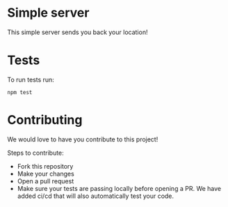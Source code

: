 # Simple server

This simple server sends you back your location!

# Tests

To run tests run:
```
npm test
```

# Contributing

We would love to have you contribute to this project!

Steps to contribute:
- Fork this repository
- Make your changes
- Open a pull request
- Make sure your tests are passing locally before opening a PR. We have added ci/cd that will also automatically test your code. 